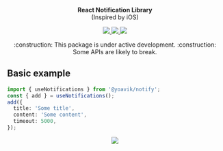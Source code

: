 <p align="center"><b>React Notification Library</b><br/>(Inspired by iOS)</p>

<p align="center">
  <a href="https://github.com/ykadosh/notify">
    <img src="https://img.shields.io/badge/gzipped-3%20kb-4ba0f6" />
  </a>

  <a href="https://www.npmjs.com/package/@yoavik/notify">
    <img src="https://img.shields.io/badge/@yoavik/notify-npm-4ba0f6" />
  </a>

  <a href="https://www.npmjs.com/package/@yoavik/notify">
    <img src="https://img.shields.io/badge/TypeScript-included-4ba0f6" />
  </a>
</p>

<p align="center">:construction: This package is under active development. :construction: <br/>Some APIs are likely to break.</p>

## Basic example

```ts
import { useNotifications } from '@yoavik/notify';
const { add } = useNotifications();
add({
  title: 'Some title',
  content: 'Some content',
  timeout: 5000,
});
```

<p align="center">
  <a href="https://www.npmjs.com/package/@yoavik/notify">
    <img src="https://img.shields.io/badge/Try_on_Codesandbox-4ba0f6?style=for-the-badge"/>
  </a>
</p>